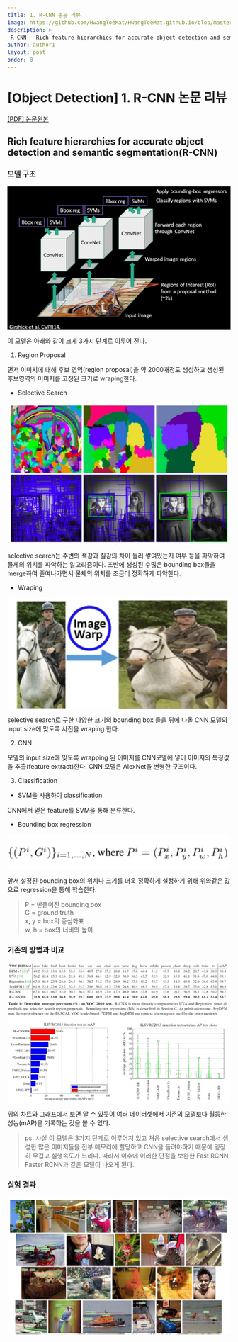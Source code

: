 ```yaml
---
title: 1. R-CNN 논문 리뷰
image: https://github.com/HwangToeMat/HwangToeMat.github.io/blob/master/Paper-Review/image/RCNN/img0.jpg?raw=true
description: >
 R-CNN - Rich feature hierarchies for accurate object detection and semantic segmentation을 읽고 논문 주요내용을 정리해본다.
author: author1
layout: post
order: 8
---
```

# [Object Detection] 1. R-CNN 논문 리뷰

<a href="https://arxiv.org/abs/1311.2524">[PDF] 논문원본</a>

## Rich feature hierarchies for accurate object detection and semantic segmentation(R-CNN)

### 모델 구조

<img src="https://github.com/HwangToeMat/HwangToeMat.github.io/blob/master/Paper-Review/image/RCNN/img1.png?raw=true" style="max-width:100%;margin-left: auto; margin-right: auto; display: block;">

이 모델은 아래와 같이 크게 3가지 단계로 이루어 진다.

1. Region Proposal

먼저 이미지에 대해 후보 영역(region proposal)을 약 2000개정도 생성하고 생성된 후보영역의 이미지를 고정된 크기로 wraping한다.

* Selective Search

<img src="https://github.com/HwangToeMat/HwangToeMat.github.io/blob/master/Paper-Review/image/RCNN/img2.jpg?raw=true" style="max-width:100%;margin-left: auto; margin-right: auto; display: block;">

selective search는 주변의 색감과 질감의 차이 둘러 쌓여있는지 여부 등을 파악하여 물체의 위치를 파악하는 알고리즘이다. 초반에 생성된 수많은 bounding box들을 merge하여 줄여나가면서 물체의 위치를 조금더 정확하게 파악한다.

* Wraping

<img src="https://github.com/HwangToeMat/HwangToeMat.github.io/blob/master/Paper-Review/image/RCNN/img3.jpg?raw=true" style="max-width:100%;margin-left: auto; margin-right: auto; display: block;">

selective search로 구한 다양한 크기의 bounding box 들을 뒤에 나올 CNN 모델의 input size에 맞도록 사진을 wraping 한다.

2. CNN

모델의 input size에 맞도록 wrapping 된 이미지를 CNN모델에 넣어 이미지의 특징값을 추출(feature extract)한다. CNN 모델은 AlexNet을 변형한 구조이다.

3. Classification

* SVM을 사용하여 classification

CNN에서 얻은 feature를 SVM을 통해 분류한다.

* Bounding box regression

<img src="https://github.com/HwangToeMat/HwangToeMat.github.io/blob/master/Paper-Review/image/RCNN/img4.jpg?raw=true" style="max-width:100%;margin-left: auto; margin-right: auto; display: block;">

앞서 설정된 bounding box의 위치나 크기를 더욱 정확하게 설정하기 위해 위와같은 값으로 regression을 통해 학습한다.<br>
> P = 만들어진 bounding box<br>
> G = ground truth<br>
> x, y = box의 중심좌표<br>
> w, h = box의 너비와 높이<br>

### 기존의 방법과 비교

<img src="https://github.com/HwangToeMat/HwangToeMat.github.io/blob/master/Paper-Review/image/RCNN/img5.jpg?raw=true" style="max-width:100%;margin-left: auto; margin-right: auto; display: block;">

위의 차트와 그래프에서 보면 알 수 있듯이 여러 데이터셋에서 기존의 모델보다 월등한 성능(mAP)을 기록하는 것을 볼 수 있다.
> ps. 사실 이 모델은 3가지 단계로 이루어져 있고 처음 selective search에서 생성한 많은 이미지들을 전부 메모리에 할당하고 CNN을 돌려야하기 때문에 굉장히 무겁고 실행속도가 느리다. 따라서 이후에 이러한 단점을 보완한 Fast RCNN, Faster RCNN과 같은 모델이 나오게 된다.

### 실험 결과

<img src="https://github.com/HwangToeMat/HwangToeMat.github.io/blob/master/Paper-Review/image/RCNN/img6.jpg?raw=true" style="max-width:100%;margin-left: auto; margin-right: auto; display: block;">
